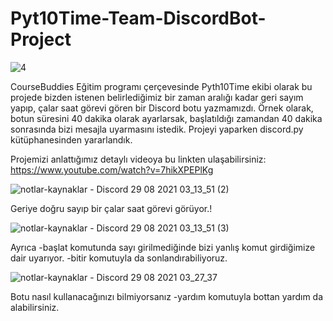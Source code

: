 # Pyt10Time-Team-DiscordBot-Project


![4](https://user-images.githubusercontent.com/72699045/131234065-77b15a64-01f8-4e35-bfed-11507e02b8a2.png)



CourseBuddies Eğitim programı çerçevesinde Pyth10Time ekibi olarak bu projede bizden istenen belirlediğimiz bir zaman aralığı kadar geri sayım yapıp, çalar saat görevi gören bir Discord botu yazmamızdı. Örnek olarak, botun süresini 40 dakika olarak ayarlarsak, başlatıldığı zamandan 40 dakika sonrasında bizi mesajla uyarmasını istedik. Projeyi yaparken discord.py kütüphanesinden yararlandık.

Projemizi anlattığımız detaylı videoya bu linkten ulaşabilirsiniz:
https://www.youtube.com/watch?v=7hikXPEPlKg

![notlar-kaynaklar - Discord 29 08 2021 03_13_51 (2)](https://user-images.githubusercontent.com/72699045/131234114-79830f23-62d4-4195-83fd-f80b77d0b424.png)

Geriye doğru sayıp bir çalar saat görevi görüyor.!



![notlar-kaynaklar - Discord 29 08 2021 03_13_51 (3)](https://user-images.githubusercontent.com/72699045/131234136-f95c9ba9-67eb-40ce-a6cc-baf32e5c8331.png)

Ayrıca -başlat komutunda sayı girilmediğinde bizi yanlış komut girdiğimize dair uyarıyor.
-bitir komutuyla da sonlandırabiliyoruz.


![notlar-kaynaklar - Discord 29 08 2021 03_27_37](https://user-images.githubusercontent.com/72699045/131234298-465de40b-1d87-4e46-9a19-8b40fa38d95b.png)


Botu nasıl kullanacağınızı bilmiyorsanız -yardım komutuyla bottan yardım da alabilirsiniz.


